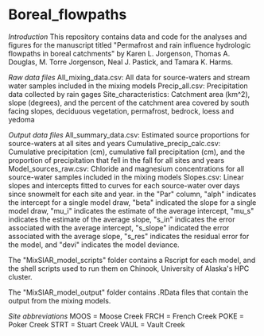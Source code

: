# Boreal_flowpaths

_Introduction_
This repository contains data and code for the analyses and figures for the manuscript titled "Permafrost and rain influence hydrologic flowpaths in boreal catchments" by Karen L. Jorgenson, Thomas A. Douglas, M. Torre Jorgenson, Neal J. Pastick, and Tamara K. Harms.

_Raw data files_
All_mixing_data.csv: All data for source-waters and stream water samples included in the mixing models
Precip_all.csv: Precipitation data collected by rain gages
Site_characteristics: Catchment area (km^2), slope (degrees), and the percent of the catchment area covered by south facing slopes, deciduous vegetation, permafrost, bedrock, loess and yedoma

_Output data files_
All_summary_data.csv: Estimated source proportions for source-waters at all sites and years
Cumulative_precip_calc.csv: Cumulative precipitation (cm), cumulative fall precipitation (cm), and the proportion of precipitation that fell in the fall for all sites and years
Model_sources_raw.csv: Chloride and magnesium concentrations for all source-water samples included in the mixing models
Slopes.csv: Linear slopes and intercepts fitted to curves for each source-water over days since snowmelt for each site and year. in the "Par" column, "alph" indicates the intercept for a single model draw, "beta" indicated the slope for a single model draw, "mu_i" indicates the estimate of the average intercept, "mu_s" indicates the estimate of the average slope, "s_in" indicates the error associated with the average intercept, "s_slope" indicated the error associated with the average slope, "s_res" indicates the residual error for the model, and "devi" indicates the model deviance. 


The "MixSIAR_model_scripts" folder contains a Rscript for each model, and the shell scripts used to run them on Chinook, University of Alaska's HPC cluster. 

The "MixSIAR_model_output" folder contains .RData files that contain the output from the mixing models.

_Site abbreviations_
MOOS = Moose Creek
FRCH = French Creek
POKE = Poker Creek
STRT = Stuart Creek
VAUL = Vault Creek


